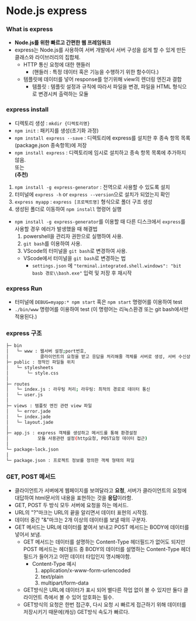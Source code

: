 # Node.js express


### What is express

+ **Node.js를 위한 빠르고 간편한 웹 프레임워크**
+ express는 Node.js를 사용하여 서버 개발에서 서버 구성을 쉽게 할 수 있게 만든 클래스와 라이브러리의 집합체.
  + HTTP 통신 요청에 대한 핸들러 
    + (핸들러 : 특정 데이터 혹은 기능을 수행하기 위한 함수이다.)
  + 템플릿에 데이터를 넣어 response를 얻기위해 view의 렌더링 엔진과 결합
    + 템플릿 : 템플릿 설정과 규칙에 따라서 파일을 변경, 파일을 HTML 형식으로 변경시켜 출력하는 모듈

### express install

+ 디렉토리 생성 : `mkdir {디렉토리명}`
+ `npm init` : 패키지를 생성(초기화 과정)
+ `npm install express --save` : 디렉토리에 express를 설치한 후 종속 항목 목록(package.json 종속항목)에 저장
+ `npm install express` : 디렉토리에 임시로 설치하고 종속 항목 목록에 추가하지 않음.
<br/>또는
<br/>**(추천)**
1. `npm install -g express-generator` : 전역으로 사용할 수 있도록 설치
2. 터미널에 `express -h` or `express --version`으로 설치가 되었는지 확인
3. `express myapp` : `express [프로젝트명]` 형식으로 폴더 구조 생성
4. 생성된 폴더로 이동하여 `npm install` 명령어 실행


+ `npm install -g express-generator`를 이용할 때 다른 디스크에서 `express`를 사용할 경우 에러가 발생했을 때 해결법
  1. powershell을 관리자 권한으로 실행하여 사용.
  2. `git bash`를 이용하여 사용.
  3. VScode의 터미널을 `git bash`로 변경하여 사용.
    + VScode에서 터미널을 `git bash`로 변경하는 법
      - `settings.json` 에 `"terminal.integrated.shell.windows": "bit basb 경로\\bash.exe"` 입력 및 저장 후 재시작

### express Run

+ 터미널에 `DEBUG=myapp:* npm start` 혹은 `npm start` 명령어를 이용하여 test
+ `./bin/www` 명령어를 이용하여 test (이 명령어는 리눅스환경 또는 git bash에서만 적용된다.)

### express 구조
```bash
├─ bin
│   └─ www : 웹서버 설정;port번호,
│            클라이언트의 요청을 받고 응답을 처리해줄 객체를 서버로 생성, 서버 수신상태확인
├─ public : 정적인 파일들 위치
│   └─ stylesheets
│       └─ style.css
│
├─ routes
│   └─ index.js : 라우팅 처리; 라우팅: 최적의 경로로 데이터 통신
│   └─ user.js
│
├─ views : 템플릿 엔진 관련 view 파일
│   └─ error.jade
│   └─ index.jade
│   └─ layout.jade
│
├─ app.js : express 객체를 생성하고 메서드를 통해 환경설정
│           모듈 사용관련 설정(http요청, POST요청 데이터 접근)
│
└─ package-lock.json
│
└─ package.json : 프로젝트 정보를 정의한 객체 형태의 파일
```

### GET, POST 메서드

+ 클라이언트가 서버에게 웹페이지를 보여달라고 **요청**, 서버가 클라이언트의 요청에 대답하여 html문서의 내용을 표현하는 것을 **응답**이라함. 
+ GET, POST 두 방식 모두 서버에 요청을 하는 메서드.
+ URL의 "?"마크는 URL의 끝을 알리면서 데이터 표현의 시작점.
+ 데이터 중간 "&"마크는 2개 이상의 데이터를 보낼 때의 구분자.
+ GET 메서드는 URL에 데이터를 붙여서 보내고 POST 메서드는 BODY에 데이터를 넣어서 보냄.
  + GET 메서드는 데이터를 설명하는 Content-Type 헤더필드가 없어도 되지만 POST 메서드는 헤더필드 중 BODY의 데이터를 설명하는 Content-Type 헤더필드가 들어가고 어떤 데이터 타입인지 명시해야함.
    + Content-Type 예시
      1. application/x-www-form-urlencoded
      2. text/plain
      3. multipart/form-data
  + GET방식은 URL에 데이터가 표시 되어 별다른 작업 없이 볼 수 있지만 둘다 클라이언트 측에서 볼 수 있어 암호화는 필수.
  + GET방식의 요청은 한번 접근후, 다시 요청 시 빠르게 접근하기 위해 데이터를 저장시키기 때문에(캐싱) GET방식 속도가 빠르다.